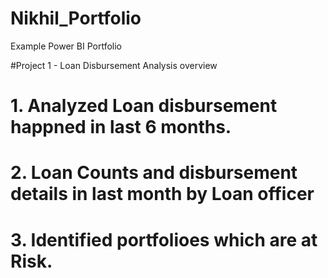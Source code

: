 # Nikhil_Portfolio
Example Power BI Portfolio

#Project 1 - Loan Disbursement Analysis overview

# 1. Analyzed Loan disbursement happned in last 6 months.
# 2. Loan Counts and disbursement details in last month by Loan officer
# 3. Identified portfolioes which are at Risk. 

